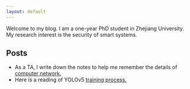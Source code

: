 ```yaml
---
layout: default
---
```


Welcome to my blog. I am a one-year PhD student in Zhejiang University. My research interest is the security of smart systems.

## Posts

- As a TA, I write down the notes to help me remember the details of [computer network.](./_posts/2022-04-14-computer-network.md)
- Here is a reading of YOLOv5 [training process.](./_posts/2022-04-14-YOLOv5-train.md)

